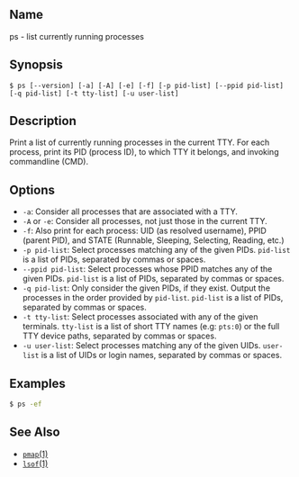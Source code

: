 ## Name

ps - list currently running processes

## Synopsis

```**sh
$ ps [--version] [-a] [-A] [-e] [-f] [-p pid-list] [--ppid pid-list] [-q pid-list] [-t tty-list] [-u user-list]
```

## Description

Print a list of currently running processes in the current TTY.
For each process, print its PID (process ID), to which TTY it belongs, and invoking commandline (CMD).

## Options

* `-a`: Consider all processes that are associated with a TTY.
* `-A` or `-e`: Consider all processes, not just those in the current TTY.
* `-f`: Also print for each process: UID (as resolved username), PPID (parent PID), and STATE (Runnable, Sleeping, Selecting, Reading, etc.)
* `-p pid-list`: Select processes matching any of the given PIDs. `pid-list` is a list of PIDs, separated by commas or spaces.
* `--ppid pid-list`: Select processes whose PPID matches any of the given PIDs. `pid-list` is a list of PIDs, separated by commas or spaces.
* `-q pid-list`: Only consider the given PIDs, if they exist. Output the processes in the order provided by `pid-list`. `pid-list` is a list of PIDs, separated by commas or spaces.
* `-t tty-list`: Select processes associated with any of the given terminals. `tty-list` is a list of short TTY names (e.g: `pts:0`) or the full TTY device paths, separated by commas or spaces.
* `-u user-list`: Select processes matching any of the given UIDs. `user-list` is a list of UIDs or login names, separated by commas or spaces.

## Examples

```sh
$ ps -ef
```

## See Also
* [`pmap`(1)](help://man/1/pmap)
* [`lsof`(1)](help://man/1/lsof)
